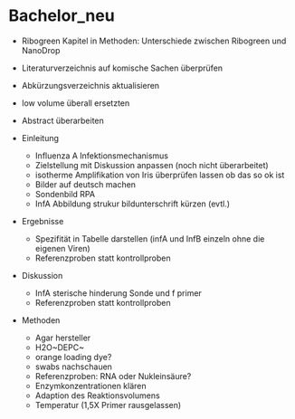 # Bachelor_neu

* Ribogreen Kapitel in Methoden: Unterschiede zwischen Ribogreen und NanoDrop
* Literaturverzeichnis auf komische Sachen überprüfen
* Abkürzungsverzeichnis aktualisieren
* low volume überall ersetzten
* Abstract überarbeiten
* Einleitung
  + Influenza A Infektionsmechanismus
  + Zielstellung mit Diskussion anpassen (noch nicht überarbeitet)
  + isotherme Amplifikation von Iris überprüfen lassen ob das so ok ist
  + Bilder auf deutsch machen
  + Sondenbild RPA
  + InfA Abbildung strukur bildunterschrift kürzen (evtl.)

* Ergebnisse
  + Spezifität in Tabelle darstellen (infA und InfB einzeln ohne die eigenen Viren)
  + Referenzproben statt kontrollproben

* Diskussion
  + InfA sterische hinderung Sonde und f primer
  + Referenzproben statt kontrollproben

* Methoden
  + Agar hersteller
  + H2O~DEPC~
  + orange loading dye?
  + swabs nachschauen
  + Referenzproben: RNA oder Nukleinsäure?
  + Enzymkonzentrationen klären
  + Adaption des Reaktionsvolumens
  + Temperatur (1,5X Primer rausgelassen)
